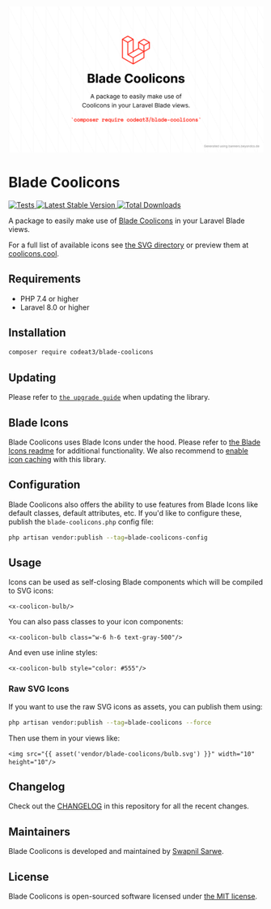<p align="center">
    <img src="./socialcard-blade-coolicons.png" width="1280" title="Social Card Blade Coolicons">
</p>

# Blade Coolicons

<a href="https://github.com/codeat3/blade-coolicons/actions?query=workflow%3ATests">
    <img src="https://github.com/codeat3/blade-coolicons/workflows/Tests/badge.svg" alt="Tests">
</a>
<a href="https://packagist.org/packages/codeat3/blade-coolicons">
    <img src="https://img.shields.io/packagist/v/codeat3/blade-coolicons" alt="Latest Stable Version">
</a>
<a href="https://packagist.org/packages/codeat3/blade-coolicons">
    <img src="https://img.shields.io/packagist/dt/codeat3/blade-coolicons" alt="Total Downloads">
</a>

A package to easily make use of [Blade Coolicons](https://github.com/krystonschwarze/coolicons) in your Laravel Blade views.

For a full list of available icons see [the SVG directory](resources/svg) or preview them at [coolicons.cool](https://coolicons.cool/).

## Requirements

- PHP 7.4 or higher
- Laravel 8.0 or higher

## Installation

```bash
composer require codeat3/blade-coolicons
```

## Updating

Please refer to [`the upgrade guide`](UPGRADE.md) when updating the library.

## Blade Icons

Blade Coolicons uses Blade Icons under the hood. Please refer to [the Blade Icons readme](https://github.com/blade-ui-kit/blade-icons) for additional functionality. We also recommend to [enable icon caching](https://github.com/blade-ui-kit/blade-icons#caching) with this library.

## Configuration

Blade Coolicons also offers the ability to use features from Blade Icons like default classes, default attributes, etc. If you'd like to configure these, publish the `blade-coolicons.php` config file:

```bash
php artisan vendor:publish --tag=blade-coolicons-config
```

## Usage

Icons can be used as self-closing Blade components which will be compiled to SVG icons:

```blade
<x-coolicon-bulb/>
```

You can also pass classes to your icon components:

```blade
<x-coolicon-bulb class="w-6 h-6 text-gray-500"/>
```

And even use inline styles:

```blade
<x-coolicon-bulb style="color: #555"/>
```

### Raw SVG Icons

If you want to use the raw SVG icons as assets, you can publish them using:

```bash
php artisan vendor:publish --tag=blade-coolicons --force
```

Then use them in your views like:

```blade
<img src="{{ asset('vendor/blade-coolicons/bulb.svg') }}" width="10" height="10"/>
```

## Changelog

Check out the [CHANGELOG](CHANGELOG.md) in this repository for all the recent changes.

## Maintainers

Blade Coolicons is developed and maintained by [Swapnil Sarwe](https://swapnilsarwe.com).

## License

Blade Coolicons is open-sourced software licensed under [the MIT license](LICENSE.md).
